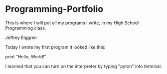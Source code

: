 # Programming-Portfolio
This is where I will put all my programs I write, in my High School Programming class.

Jeffrey Elggren

Today I wrote my first program it looked like this:

print "Hello, World!"

I learned that you can turn on the interpreter by typing "pyton" into terminal.